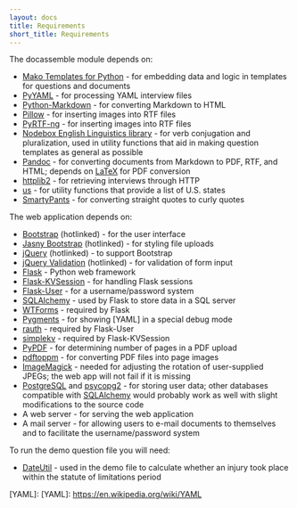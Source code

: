 ```yaml
---
layout: docs
title: Requirements
short_title: Requirements
---
```


The docassemble module depends on:

* [Mako Templates for Python](http://www.makotemplates.org/) - for
  embedding data and logic in templates for questions and documents
* [PyYAML](http://pyyaml.org/) - for processing YAML interview files
* [Python-Markdown](https://pythonhosted.org/Markdown) - for
  converting Markdown to HTML
* [Pillow](https://pypi.python.org/pypi/Pillow/) - for inserting
  images into RTF files
* [PyRTF-ng](https://github.com/nekstrom/pyrtf-ng) - for inserting
  images into RTF files
* [Nodebox English Linguistics library](https://www.nodebox.net/code/index.php/Linguistics) -
  for verb conjugation and pluralization, used in utility functions
  that aid in making question templates as general as possible
* [Pandoc](http://johnmacfarlane.net/pandoc/) - for converting
  documents from Markdown to PDF, RTF, and HTML; depends on
  [LaTeX](http://www.latex-project.org/) for PDF conversion
* [httplib2](https://pypi.python.org/pypi/httplib2) - for retrieving
  interviews through HTTP
* [us](https://pypi.python.org/pypi/us) - for utility functions that
  provide a list of U.S. states
* [SmartyPants](https://pypi.python.org/pypi/mdx_smartypants) - for
  converting straight quotes to curly quotes

The web application depends on:

* [Bootstrap](http://getbootstrap.com) (hotlinked) - for the user
  interface
* [Jasny Bootstrap](http://jasny.github.io/bootstrap/) (hotlinked) -
  for styling file uploads
* [jQuery](http://jquery.com/) (hotlinked) - to support Bootstrap
* [jQuery Validation](http://jqueryvalidation.org/) (hotlinked) - for
  validation of form input
* [Flask](http://flask.pocoo.org/) - Python web framework
* [Flask-KVSession](https://pypi.python.org/pypi/Flask-KVSession) -
  for handling Flask sessions
* [Flask-User](https://pythonhosted.org/Flask-User) - for a
  username/password system
* [SQLAlchemy](http://www.sqlalchemy.org/) - used by Flask to store
  data in a SQL server
* [WTForms](https://wtforms.readthedocs.org/en/latest/) - required by
  Flask
* [Pygments](http://pygments.org) - for showing [YAML] in a special
  debug mode
* [rauth](https://github.com/litl/rauth) - required by Flask-User
* [simplekv](https://github.com/mbr/simplekv) - required by
  Flask-KVSession
* [PyPDF](https://pypi.python.org/pypi/pyPdf/1.13) - for determining
  number of pages in a PDF upload
* [pdftoppm](http://www.foolabs.com/xpdf/download.html) - for
  converting PDF files into page images
* [ImageMagick](http://http://www.imagemagick.org/) - needed for
  adjusting the rotation of user-supplied JPEGs; the web app will not
  fail if it is missing
* [PostgreSQL](http://www.postgresql.org/) and
  [psycopg2](http://initd.org/psycopg/) - for storing user data; other
  databases compatible with [SQLAlchemy](http://www.sqlalchemy.org/)
  would probably work as well with slight modifications to the source
  code
* A web server - for serving the web application
* A mail server - for allowing users to e-mail documents to themselves
  and to facilitate the username/password system

To run the demo question file you will need:

* [DateUtil](https://moin.conectiva.com.br/DateUtil) - used in the
  demo file to calculate whether an injury took place within the
  statute of limitations period

[YAML]: [YAML]: https://en.wikipedia.org/wiki/YAML
